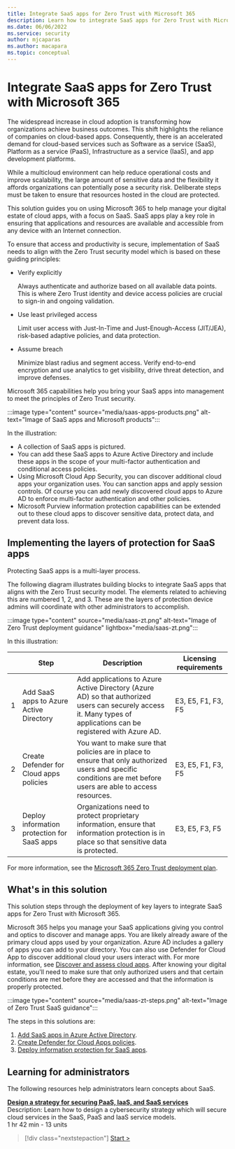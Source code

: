 ```yaml
---
title: Integrate SaaS apps for Zero Trust with Microsoft 365
description: Learn how to integrate SaaS apps for Zero Trust with Microsoft 365
ms.date: 06/06/2022
ms.service: security
author: mjcaparas
ms.author: macapara
ms.topic: conceptual
---
```


# Integrate SaaS apps for Zero Trust with Microsoft 365 

The widespread increase in cloud adoption is transforming how organizations achieve business outcomes.  This shift highlights the  reliance of companies on cloud-based apps. Consequently, there is an accelerated demand for cloud-based services such as Software as a service (SaaS), Platform as a service (PaaS), Infrastructure as a service (IaaS), and app development platforms. 


While a multicloud environment can help reduce operational costs and improve scalability, the large amount of sensitive data and the flexibility it affords organizations can potentially pose a security risk. Deliberate steps must be taken to ensure that resources hosted in the cloud are protected. 

This solution guides you on using Microsoft 365 to help manage your digital estate of cloud apps, with a focus on SaaS. SaaS apps play a key role in ensuring that applications and resources are available and accessible from any device with an Internet connection.

To ensure that access and productivity is secure, implementation of SaaS needs to align with the Zero Trust security model which is based on these guiding principles:

- Verify explicitly

    Always authenticate and authorize based on all available data points. This is where Zero Trust identity and device access policies are crucial to sign-in and ongoing validation.

- Use least privileged access

    Limit user access with Just-In-Time and Just-Enough-Access (JIT/JEA), risk-based adaptive policies, and data protection.

- Assume breach

    Minimize blast radius and segment access. Verify end-to-end encryption and use analytics to get visibility, drive threat detection, and improve defenses.

Microsoft 365 capabilities help you bring your SaaS apps into management to meet the principles of Zero Trust security. 


:::image type="content" source="media/saas-apps-products.png" alt-text="Image of SaaS apps and Microsoft products":::

In the illustration:
- A collection of SaaS apps is pictured.
- You can add these SaaS apps to Azure Active Directory and include these apps in the scope of your multi-factor authentication and conditional access policies.
- Using Microsoft Cloud App Security, you can discover additional cloud apps your organization uses. You can sanction apps and apply session controls. Of course you can add newly discovered cloud apps to Azure AD to enforce multi-factor authentication and other policies.
- Microsoft Purview information protection capabilities can be extended out to these cloud apps to discover sensitive data, protect data, and prevent data loss.


## Implementing the layers of protection for SaaS apps

Protecting SaaS apps is a multi-layer process. 


The following diagram illustrates building blocks to integrate SaaS apps that aligns with the Zero Trust security model. The elements related to achieving this are numbered 1, 2, and 3. These are the layers of protection device admins will coordinate with other administrators to accomplish.


:::image type="content" source="media/saas-zt.png" alt-text="Image of Zero Trust deployment guidance" lightbox="media/saas-zt.png":::

In this illustration:


|&nbsp;|Step|Description|Licensing requirements|
|---|---|---|---|
|1|Add SaaS apps to Azure Active Directory |Add applications to Azure Active Directory (Azure AD) so that authorized users can securely access it. Many types of applications can be registered with Azure AD.|E3, E5, F1, F3, F5|
|2|Create Defender for Cloud apps policies |You want to make sure that policies are in place to ensure that only authorized users and specific conditions are met before users are able to access resources.   |E3, E5, F1, F3, F5|
|3|Deploy information protection for SaaS apps | Organizations need to protect proprietary information, ensure that information protection is in place so that sensitive data is protected.|E3, E5, F3, F5|



For more information, see the [Microsoft 365 Zero Trust deployment plan](/microsoft-365/security/microsoft-365-zero-trust).


## What's in this solution
This solution steps through the deployment of key layers to integrate SaaS apps for Zero Trust with Microsoft 365. 

Microsoft 365 helps you manage your SaaS applications giving you control and optics to discover and manage apps. You are likely already aware of the primary cloud apps used by your organization. Azure AD includes a gallery of apps you can add to your directory. You can also use Defender for Cloud App to discover additional cloud your users interact with. For more information, see [Discover and assess cloud apps](/defender-cloud-apps/best-practices#discover-and-assess-cloud-apps). After knowing your digital estate, you'll need to make sure that only authorized users and that certain conditions are met before they are accessed and that the information is properly protected.


:::image type="content" source="media/saas-zt-steps.png" alt-text="Image of Zero Trust SaaS guidance":::


The steps in this solutions are:
1. [Add SaaS apps in Azure Active Directory](add-saas-apps.md).
2. [Create Defender for Cloud Apps policies]().
3. [Deploy information protection for SaaS apps]().


## Learning for administrators

The following resources help administrators learn concepts about SaaS. 

**[Design a strategy for securing PaaS, IaaS, and SaaS services](/learn/modules/design-strategy-for-secure-paas-iaas-saas-services/)**<br>
Description: Learn how to design a cybersecurity strategy which will secure cloud services in the SaaS, PaaS and IaaS service models.<br>
1 hr 42 min - 13 units

> [!div class="nextstepaction"]
> [Start >](/learn/modules/design-strategy-for-secure-paas-iaas-saas-services/)





